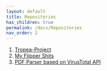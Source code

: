 ```yaml
---
layout: default
title: Repositories
has_children: true
permalink: /docs/Repositories
nav_order: 2
---
```


1) [Tropea-Project](/docs/Repositories/Tropea-Project)
2) [My Flipper Shits](/docs/Repositories/my-flipper-shits)
3) [PDF Parser based on VirusTotal API](/docs/Repositories/PDF-Parser-VirusTotal-based)